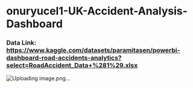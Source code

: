 # onuryucel1-UK-Accident-Analysis-Dashboard

### Data Link: https://www.kaggle.com/datasets/paramitasen/powerbi-dashboard-road-accidents-analytics?select=RoadAccident_Data+%281%29.xlsx
![Uploading image.png…](![image](https://github.com/onuryucel1/onuryucel1-UK-Accident-Analysis-Dashboard/assets/127877542/090fea8c-712b-47a5-b2f6-6400de19b90d)
)

